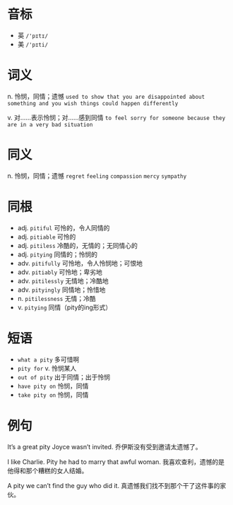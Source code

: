 # 音标

- 英 `/'pɪtɪ/`
- 美 `/'pɪti/`

# 词义

n. 怜悯，同情；遗憾
`used to show that you are disappointed about something and you wish things could happen differently`

v. 对……表示怜悯；对……感到同情
`to feel sorry for someone because they are in a very bad situation`

# 同义

n. 怜悯，同情；遗憾
`regret` `feeling` `compassion` `mercy` `sympathy`

# 同根

- adj. `pitiful` 可怜的，令人同情的
- adj. `pitiable` 可怜的
- adj. `pitiless` 冷酷的，无情的；无同情心的
- adj. `pitying` 同情的；怜悯的
- adv. `pitifully` 可怜地，令人怜悯地；可恨地
- adv. `pitiably` 可怜地；卑劣地
- adv. `pitilessly` 无情地；冷酷地
- adv. `pityingly` 同情地；怜惜地
- n. `pitilessness` 无情；冷酷
- v. `pitying` 同情（pity的ing形式）

# 短语

- `what a pity` 多可惜啊
- `pity for` v. 怜悯某人
- `out of pity` 出于同情；出于怜悯
- `have pity on` 怜悯，同情
- `take pity on` 怜悯，同情

# 例句

It’s a great pity Joyce wasn’t invited.
乔伊斯没有受到邀请太遗憾了。

I like Charlie. Pity he had to marry that awful woman.
我喜欢查利，遗憾的是他得和那个糟糕的女人结婚。

A pity we can’t find the guy who did it.
真遗憾我们找不到那个干了这件事的家伙。


